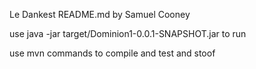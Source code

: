 Le Dankest README.md by Samuel Cooney

use java -jar target/Dominion1-0.0.1-SNAPSHOT.jar to run

use mvn commands to compile and test and stoof

